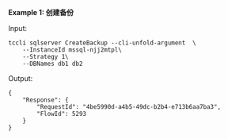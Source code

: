 **Example 1: 创建备份**



Input: 

```
tccli sqlserver CreateBackup --cli-unfold-argument  \
    --InstanceId mssql-njj2mtpl\
    --Strategy 1\
    --DBNames db1 db2
```

Output: 
```
{
    "Response": {
        "RequestId": "4be5990d-a4b5-49dc-b2b4-e713b6aa7ba3",
        "FlowId": 5293
    }
}
```

